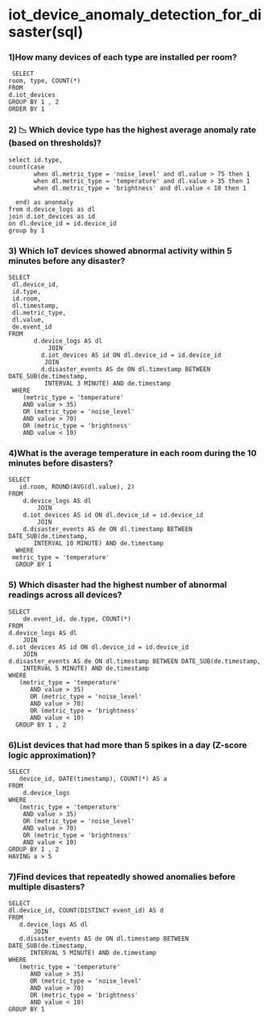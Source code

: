 # iot_device_anomaly_detection_for_disaster(sql)

### 1)How many devices of each type are installed per room?
     SELECT 
    room, type, COUNT(*)
    FROM
    d.iot_devices
    GROUP BY 1 , 2
    ORDER BY 1
### 2) 📉 Which device type has the highest average anomaly rate (based on thresholds)?

    select id.type,
    count(case 
           when dl.metric_type = 'noise_level' and dl.value > 75 then 1
           when dl.metric_type = 'temperature' and dl.value > 35 then 1
           when dl.metric_type = 'brightness' and dl.value < 10 then 1

      end) as anonmaly
    from d.device_logs as dl 
    join d.iot_devices as id
    on dl.device_id = id.device_id 
    group by 1
    
### 3) Which IoT devices showed abnormal activity within 5 minutes before any disaster?

    SELECT 
     dl.device_id,
     id.type,
     id.room,
     dl.timestamp,
     dl.metric_type,
     dl.value,
     de.event_id
    FROM
           d.device_logs AS dl
               JOIN
             d.iot_devices AS id ON dl.device_id = id.device_id
              JOIN
             d.disaster_events AS de ON dl.timestamp BETWEEN DATE_SUB(de.timestamp,
              INTERVAL 3 MINUTE) AND de.timestamp
     WHERE
        (metric_type = 'temperature'
        AND value > 35)
        OR (metric_type = 'noise_level'
        AND value > 70)
        OR (metric_type = 'brightness'
        AND value < 10)

### 4)What is the average temperature in each room during the 10 minutes before disasters?

    SELECT 
       id.room, ROUND(AVG(dl.value), 2)
    FROM
        d.device_logs AS dl
            JOIN
        d.iot_devices AS id ON dl.device_id = id.device_id
            JOIN
        d.disaster_events AS de ON dl.timestamp BETWEEN DATE_SUB(de.timestamp,
           INTERVAL 10 MINUTE) AND de.timestamp
      WHERE
     metric_type = 'temperature'
      GROUP BY 1

### 5) Which disaster had the highest number of abnormal readings across all devices?

    SELECT 
        de.event_id, de.type, COUNT(*)
    FROM
    d.device_logs AS dl
        JOIN
    d.iot_devices AS id ON dl.device_id = id.device_id
        JOIN
    d.disaster_events AS de ON dl.timestamp BETWEEN DATE_SUB(de.timestamp,
        INTERVAL 5 MINUTE) AND de.timestamp
    WHERE
       (metric_type = 'temperature'
          AND value > 35)
          OR (metric_type = 'noise_level'
          AND value > 70)
          OR (metric_type = 'brightness'
          AND value < 10)
      GROUP BY 1 , 2


### 6)List devices that had more than 5 spikes in a day (Z-score logic approximation)?

    SELECT 
       device_id, DATE(timestamp), COUNT(*) AS a
    FROM
        d.device_logs
    WHERE
       (metric_type = 'temperature'
        AND value > 35)
        OR (metric_type = 'noise_level'
        AND value > 70)
        OR (metric_type = 'brightness'
        AND value < 10)
    GROUP BY 1 , 2
    HAVING a > 5

### 7)Find devices that repeatedly showed anomalies before multiple disasters?

    SELECT 
    dl.device_id, COUNT(DISTINCT event_id) AS d
    FROM
       d.device_logs AS dl
           JOIN
       d.disaster_events AS de ON dl.timestamp BETWEEN DATE_SUB(de.timestamp,
          INTERVAL 5 MINUTE) AND de.timestamp
    WHERE
       (metric_type = 'temperature'
          AND value > 35)
          OR (metric_type = 'noise_level'
          AND value > 70)
          OR (metric_type = 'brightness'
          AND value < 10)
    GROUP BY 1

















